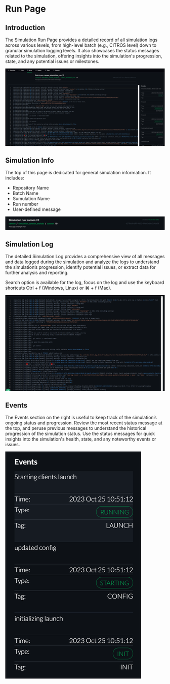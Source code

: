 # Run Page

## Introduction
The Simulation Run Page provides a detailed record of all simulation logs across various levels, from high-level batch (e.g., CITROS level) down to granular simulation logging levels. It also showcases the status messages related to the simulation, offering insights into the simulation's progression, state, and any potential issues or milestones.

![png](img/run0.png "Run page")

## Simulation Info

The top of this page is dedicated for general simulation information. It includes:

* Repository Name
* Batch Name
* Sumulation Name
* Run number
* User-defined message

![png](img/run1.png "Simulation Info")

## Simulation Log

The detailed Simulation Log provides a comprehensive view of all messages and data logged during the simulation and analyze the logs to understand the simulation’s progression, identify potential issues, or extract data for further analysis and reporting.

Search option is available for the log, focus on the log and use the keyboard shortcuts Ctrl + f (Windows, Linux) or ⌘ + f (Mac).

![png](img/run2.png "Simulation Log")

## Events

The Events section on the right is useful to keep track of the simulation’s ongoing status and progression. 
Review the most recent status message at the top, and peruse previous messages to understand the historical progression of the simulation status. Use the status messages for quick insights into the simulation's health, state, and any noteworthy events or issues.

![png](img/run3.png "Events")